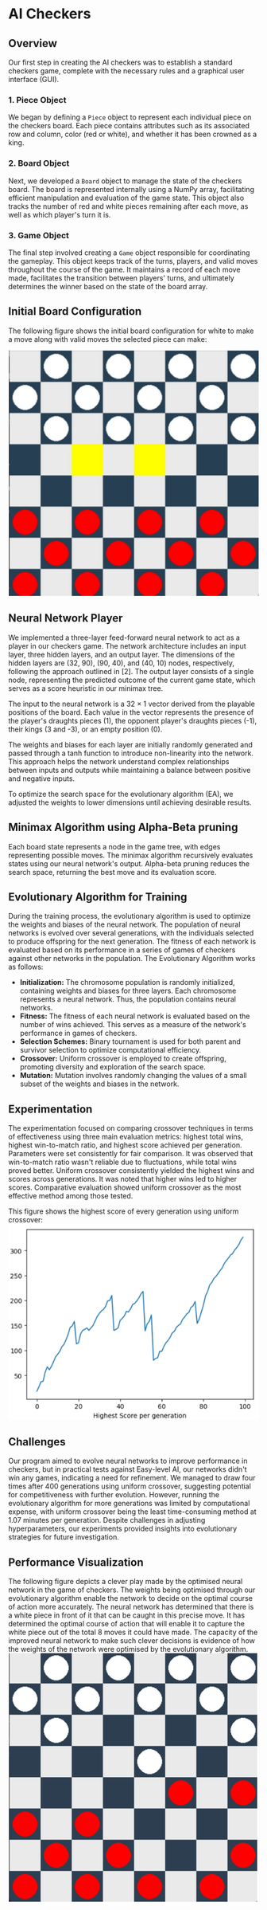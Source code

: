 # AI Checkers

## Overview

Our first step in creating the AI checkers was to establish a standard checkers game, complete with the necessary rules and a graphical user interface (GUI).

### 1. Piece Object

We began by defining a `Piece` object to represent each individual piece on the checkers board. Each piece contains attributes such as its associated row and column, color (red or white), and whether it has been crowned as a king.

### 2. Board Object

Next, we developed a `Board` object to manage the state of the checkers board. The board is represented internally using a NumPy array, facilitating efficient manipulation and evaluation of the game state. This object also tracks the number of red and white pieces remaining after each move, as well as which player's turn it is.

### 3. Game Object

The final step involved creating a `Game` object responsible for coordinating the gameplay. This object keeps track of the turns, players, and valid moves throughout the course of the game. It maintains a record of each move made, facilitates the transition between players' turns, and ultimately determines the winner based on the state of the board array.

## Initial Board Configuration

The following figure shows the initial board configuration for white to make a move along with valid moves the selected piece can make:

![Initial Board Configuration](images/fig1.png)

## Neural Network Player

We implemented a three-layer feed-forward neural network to act as a player in our checkers game. The network architecture includes an input layer, three hidden layers, and an output layer. The dimensions of the hidden layers are (32, 90), (90, 40), and (40, 10) nodes, respectively, following the approach outlined in [2]. The output layer consists of a single node, representing the predicted outcome of the current game state, which serves as a score heuristic in our minimax tree.

The input to the neural network is a 32 × 1 vector derived from the playable positions of the board. Each value in the vector represents the presence of the player's draughts pieces (1), the opponent player's draughts pieces (-1), their kings (3 and -3), or an empty position (0).

The weights and biases for each layer are initially randomly generated and passed through a tanh function to introduce non-linearity into the network. This approach helps the network understand complex relationships between inputs and outputs while maintaining a balance between positive and negative inputs.

To optimize the search space for the evolutionary algorithm (EA), we adjusted the weights to lower dimensions until achieving desirable results.

## Minimax Algorithm using Alpha-Beta pruning

Each board state represents a node in the game tree, with edges representing possible moves. The minimax algorithm recursively evaluates states using our neural network's output. Alpha-beta pruning reduces the search space, returning the best move and its evaluation score.

## Evolutionary Algorithm for Training

During the training process, the evolutionary algorithm is used to optimize the weights and biases of the neural network. The population of neural networks is evolved over several generations, with the individuals selected to produce offspring for the next generation. The fitness of each network is evaluated based on its performance in a series of games of checkers against other networks in the population. The Evolutionary Algorithm works as follows:

- **Initialization:** The chromosome population is randomly initialized, containing weights and biases for three layers. Each chromosome represents a neural network. Thus, the population contains neural networks.
- **Fitness:** The fitness of each neural network is evaluated based on the number of wins achieved. This serves as a measure of the network's performance in games of checkers.
- **Selection Schemes:** Binary tournament is used for both parent and survivor selection to optimize computational efficiency.
- **Crossover:** Uniform crossover is employed to create offspring, promoting diversity and exploration of the search space.
- **Mutation:** Mutation involves randomly changing the values of a small subset of the weights and biases in the network.

## Experimentation
The experimentation focused on comparing crossover techniques in terms of effectiveness using three main evaluation metrics: highest total wins, highest win-to-match ratio, and highest score achieved per generation. Parameters were set consistently for fair comparison. It was observed that win-to-match ratio wasn't reliable due to fluctuations, while total wins proved better. Uniform crossover consistently yielded the highest wins and scores across generations. It was noted that higher wins led to higher scores. Comparative evaluation showed uniform crossover as the most effective method among those tested.

This figure shows the highest score of every generation using uniform crossover:
![Highest Score per Generation (Uniform Crossover)](images/fig2.png)

## Challenges
Our program aimed to evolve neural networks to improve performance in checkers, but in practical tests against Easy-level AI, our networks didn't win any games, indicating a need for refinement. We managed to draw four times after 400 generations using uniform crossover, suggesting potential for competitiveness with further evolution. However, running the evolutionary algorithm for more generations was limited by computational expense, with uniform crossover being the least time-consuming method at 1.07 minutes per generation. Despite challenges in adjusting hyperparameters, our experiments provided insights into evolutionary strategies for future investigation.

## Performance Visualization
The following figure depicts a clever play made by the optimised neural network in the game of checkers. The weights being optimised through our evolutionary algorithm enable the network to decide on the optimal course of action more accurately. The neural network has determined that there is a white piece in front of it that can be caught in this precise move. It has determined the optimal course of action that will enable it to capture the white piece out of the total 8 moves it could have made. The capacity of the improved neural network to make such clever decisions is evidence of how the weights of the network were optimised by the evolutionary algorithm.
![placement of pieces after red has made a smart move to capture white.)](images/fig3.png)



